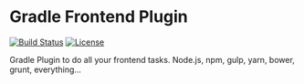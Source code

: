 Gradle Frontend Plugin
======================

[![Build Status](https://travis-ci.org/stlhrt/gradle-frontend-plugin.svg?branch=master)](https://travis-ci.org/stlhrt/gradle-frontend-plugin)
[![License](https://img.shields.io/github/license/stlhrt/gradle-frontend-plugin.svg)](http://www.apache.org/licenses/LICENSE-2.0.html)

Gradle Plugin to do all your frontend tasks. Node.js, npm, gulp, yarn, bower, grunt, everything...
